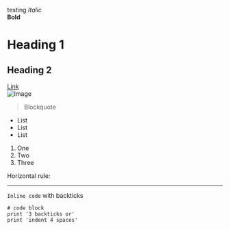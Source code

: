 testing
*Italic*	
**Bold**	
# Heading 1	
## Heading 2	
[Link](http://a.com)	
![Image](http://url/a.png)	
> Blockquote	

* List
* List
* List

1. One
2. Two
3. Three

Horizontal rule:

---

`Inline code` with backticks

```
# code block
print '3 backticks or'
print 'indent 4 spaces'
```
